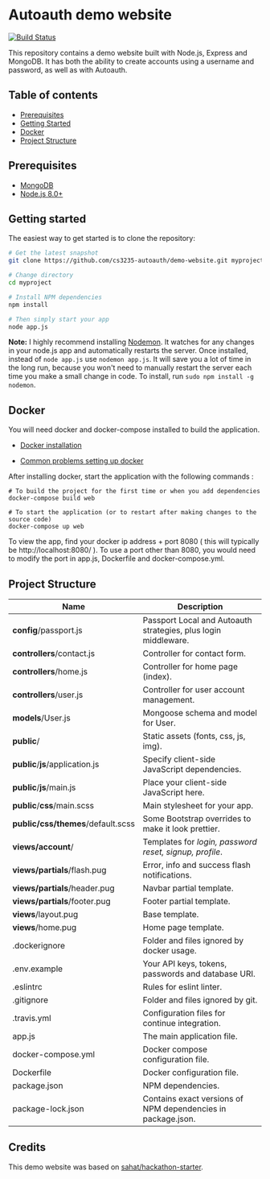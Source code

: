 # Autoauth demo website

[![Build Status](https://travis-ci.org/cs3235-autoauth/demo-website.svg?branch=master)](https://travis-ci.org/cs3235-autoauth/demo-website)

This repository contains a demo website built with Node.js, Express and MongoDB. It has both the ability to create accounts using a username and password, as well as with Autoauth.

## Table of contents

- [Prerequisites](#prerequisites)
- [Getting Started](#getting-started)
- [Docker](#docker)
- [Project Structure](#project-structure)

## Prerequisites

- [MongoDB](https://www.mongodb.org/downloads)
- [Node.js 8.0+](http://nodejs.org)

## Getting started

The easiest way to get started is to clone the repository:

```bash
# Get the latest snapshot
git clone https://github.com/cs3235-autoauth/demo-website.git myproject

# Change directory
cd myproject

# Install NPM dependencies
npm install

# Then simply start your app
node app.js
```

**Note:** I highly recommend installing [Nodemon](https://github.com/remy/nodemon).
It watches for any changes in your  node.js app and automatically restarts the
server. Once installed, instead of `node app.js` use `nodemon app.js`. It will
save you a lot of time in the long run, because you won't need to manually
restart the server each time you make a small change in code. To install, run
`sudo npm install -g nodemon`.

## Docker

You will need docker and docker-compose installed to build the application. 

- [Docker installation](https://docs.docker.com/engine/installation/)

- [Common problems setting up docker](https://docs.docker.com/toolbox/faqs/troubleshoot/)

After installing docker, start the application with the following commands : 

```
# To build the project for the first time or when you add dependencies
docker-compose build web  

# To start the application (or to restart after making changes to the source code)
docker-compose up web

```

To view the app, find your docker ip address + port 8080 ( this will typically be http://localhost:8080/ ).  To use a port other than 8080, you would need to modify the port in app.js, Dockerfile and docker-compose.yml.

## Project Structure

| Name                               | Description                                                    |
| ---------------------------------- | ---------------------------------------------------------------|
| **config**/passport.js             | Passport Local and Autoauth strategies, plus login middleware. |
| **controllers**/contact.js         | Controller for contact form.                                   |
| **controllers**/home.js            | Controller for home page (index).                              |
| **controllers**/user.js            | Controller for user account management.                        |
| **models**/User.js                 | Mongoose schema and model for User.                            |
| **public**/                        | Static assets (fonts, css, js, img).                           |
| **public**/**js**/application.js   | Specify client-side JavaScript dependencies.                   |
| **public**/**js**/main.js          | Place your client-side JavaScript here.                        |
| **public**/**css**/main.scss       | Main stylesheet for your app.                                  |
| **public/css/themes**/default.scss | Some Bootstrap overrides to make it look prettier.             |
| **views/account**/                 | Templates for *login, password reset, signup, profile*.        |
| **views/partials**/flash.pug       | Error, info and success flash notifications.                   |
| **views/partials**/header.pug      | Navbar partial template.                                       |
| **views/partials**/footer.pug      | Footer partial template.                                       |
| **views**/layout.pug               | Base template.                                                 |
| **views**/home.pug                 | Home page template.                                            |
| .dockerignore                      | Folder and files ignored by docker usage.                      |
| .env.example                       | Your API keys, tokens, passwords and database URI.             |
| .eslintrc                          | Rules for eslint linter.                                       |
| .gitignore                         | Folder and files ignored by git.                               |
| .travis.yml                        | Configuration files for continue integration.                  |
| app.js                             | The main application file.                                     |
| docker-compose.yml                 | Docker compose configuration file.                             |
| Dockerfile                         | Docker configuration file.                                     |
| package.json                       | NPM dependencies.                                              |
| package-lock.json                  | Contains exact versions of NPM dependencies in package.json.   |

## Credits

This demo website was based on [sahat/hackathon-starter](https://github.com/sahat/hackathon-starter).